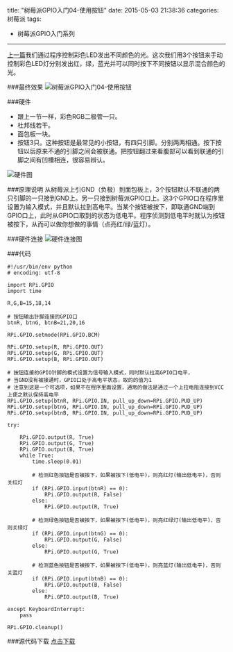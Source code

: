 title: "树莓派GPIO入门04-使用按钮"
date: 2015-05-03 21:38:36
categories: 树莓派
tags:
- 树莓派GPIO入门系列
---
[上一篇](../../../../2015/04/29/raspi-study03/ "树莓派GPIO入门03-GPIO控制RGB彩色LED灯")我们通过程序控制彩色LED发出不同颜色的光。这次我们用3个按钮来手动控制彩色LED灯分别发出红，绿，蓝光并可以同时按下不同按钮以显示混合颜色的光。
<!-- more -->
###最终效果
![树莓派GPIO入门04-使用按钮](ani.gif)

###硬件
- 跟上一节一样，彩色RGB二极管一只。
- 杜邦线若干。
- 面包板一块。
- 按钮3只。这种按钮是最常见的小按钮，有四只引脚。分别两两相通。按下按钮以后原来不通的引脚之间会被联通。把按钮翻过来看腹部可以看到联通的引脚之间有凹槽相连，很容易辨认。

![硬件图](01.jpg)

###原理说明
从树莓派上引GND（负极）到面包板上，3个按钮默认不联通的两只引脚的一只接到GND上。另一只接到树莓派GPIO口上。这3个GPIO口在程序里设置为输入模式，并且默认拉到高电平。当某个按钮被按下，即联通GND端到GPIO口上，此时从GPIO口取到的状态为低电平。程序侦测到低电平时就认为按钮被按下，从而可以做你想做的事情（点亮红/绿/蓝灯）。

###硬件连接
![硬件连接图](connect.png)

###代码
```
#!/usr/bin/env python
# encoding: utf-8

import RPi.GPIO
import time

R,G,B=15,18,14

# 按钮输出针脚连接的GPIO口
btnR, btnG, btnB=21,20,16

RPi.GPIO.setmode(RPi.GPIO.BCM)

RPi.GPIO.setup(R, RPi.GPIO.OUT)
RPi.GPIO.setup(G, RPi.GPIO.OUT)
RPi.GPIO.setup(B, RPi.GPIO.OUT)

# 按钮连接的GPIO针脚的模式设置为信号输入模式，同时默认拉高GPIO口电平，
# 当GND没有被接通时，GPIO口处于高电平状态，取的的值为1
# 注意到这是一个可选项，如果不在程序里面设置，通常的做法是通过一个上拉电阻连接到VCC上使之默认保持高电平
RPi.GPIO.setup(btnR, RPi.GPIO.IN, pull_up_down=RPi.GPIO.PUD_UP)
RPi.GPIO.setup(btnG, RPi.GPIO.IN, pull_up_down=RPi.GPIO.PUD_UP)
RPi.GPIO.setup(btnB, RPi.GPIO.IN, pull_up_down=RPi.GPIO.PUD_UP)

try:

	RPi.GPIO.output(R, True)
	RPi.GPIO.output(G, True)
	RPi.GPIO.output(B, True)
	while True:
		time.sleep(0.01)
		
		# 检测红色按钮是否被按下，如果被按下(低电平)，则亮红灯(输出低电平)，否则关红灯
		if (RPi.GPIO.input(btnR) == 0):
			RPi.GPIO.output(R, False)
		else:
			RPi.GPIO.output(R, True)
		
		# 检测绿色按钮是否被按下，如果被按下(低电平)，则亮红绿灯(输出低电平)，否则关绿灯
		if (RPi.GPIO.input(btnG) == 0):
			RPi.GPIO.output(G, False)
		else:
			RPi.GPIO.output(G, True)
		
		# 检测蓝色按钮是否被按下，如果被按下(低电平)，则亮蓝灯(输出低电平)，否则关蓝灯
		if (RPi.GPIO.input(btnB) == 0):
			RPi.GPIO.output(B, False)
		else:
			RPi.GPIO.output(B, True)

except KeyboardInterrupt:
	pass

RPi.GPIO.cleanup()
```

###源代码下载
[点击下载](prog.py "源代码下载")